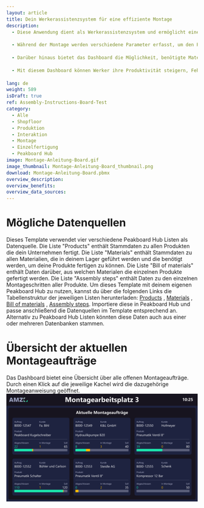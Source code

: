 ```yaml
---
layout: article
title: Dein Werkerassistenzsystem für eine effiziente Montage
description: 
  - Diese Anwendung dient als Werkerassistenzsystem und ermöglicht eine effiziente und fehlerfreie Montage. Das interaktive Dashboard bietet zunächst einen Überblick über den Fortschritt aller offenen Montageaufträge. Wird mittels eines Touchscreens oder einer an die Peakboard Box angeschlossenen Maus ein Auftrag über einen Klick auf die jeweilige Kachel ausgewählt, erhält der Werker eine schrittweise Anleitung zur Montage des jeweiligen Produkts. Die Anweisungen werden durch Beschreibungstexte, Bilder, technische Zeichnungen sowie einer Materialliste unterstützt. 

  - Während der Montage werden verschiedene Parameter erfasst, um den Produktionsprozess zu überwachen und zu bewerten. Dazu gehört die Erfassung der benötigten Zeit sowie die Zählung der OK- und NOK-Teile am Ende der Montage. Diese Daten dienen der Qualitätskontrolle und ermöglichen es, deinen Produktionsablauf zu optimieren und mögliche Verbesserungen schneller vorzunehmen.

  - Darüber hinaus bietet das Dashboard die Möglichkeit, benötigte Materialien in der internen Lagerlogistik direkt nachzubestellen oder Probleme an Produktionsverantwortliche zu melden.

  - Mit diesem Dashboard können Werker ihre Produktivität steigern, Fehler minimieren und eine reibungslose Montage sicherstellen. Ebenso können neue Mitarbeitende im Unternehmen jetzt ohne großen Einlernaufwand direkt mit der Montage loslegen. 

lang: de
weight: 589
isDraft: true
ref: Assembly-Instructions-Board-Test
category:
  - Alle
  - Shopfloor
  - Produktion
  - Interaktion
  - Montage
  - Einzelfertigung
  - Peakboard Hub
image: Montage-Anleitung-Board.gif
image_thumbnail: Montage-Anleitung-Board_thumbnail.png
download: Montage-Anleitung-Board.pbmx
overview_description:
overview_benefits:
overview_data_sources:
---
```

# Mögliche Datenquellen
Dieses Template verwendet vier verschiedene Peakboard Hub Listen als Datenquelle. Die Liste "Products" enthält Stammdaten zu allen Produkten die dein Unternehmen fertigt. Die Liste "Materials" enthält Stammdaten zu allen Materialien, die in deinem Lager geführt werden und die benötigt werden, um deine Produkte fertigen zu können. Die Liste "Bill of materials" enthält Daten darüber, aus welchen Materialen die einzelnen Produkte gefertigt werden. Die Liste "Assembly steps" enthält Daten zu den einzelnen Montageschritten aller Produkte. Um dieses Template mit deinem eigenen Peakboard Hub zu nutzen, kannst du über die folgenden Links die Tabellenstruktur der jeweiligen Listen herunterladen: <a href="Template_Assembly_Board_Products.csv" class="inline" download>Products</a> , <a href="Template_Assembly_Board_Materials.csv" class="inline" download>Materials</a> , <a href="Template_Assembly_Board_BillOfMaterials.csv" class="inline" download>Bill of materials</a> , <a href="Template_Assembly_Board_Assembly_Steps.csv" class="inline" download>Assembly steps</a>. Importiere diese in Peakboard Hub und passe anschließend die Datenquellen im Template entsprechend an. Alternativ zu Peakboard Hub Listen könnten diese Daten auch aus einer oder mehreren Datenbanken stammen. 

# Übersicht der aktuellen Montageaufträge

Das Dashboard bietet eine Übersicht über alle offenen Montageaufträge. Durch einen Klick auf die jeweilige Kachel wird die dazugehörige Montageanweisung geöffnet.
![image_live](Montage-Anleitung-Board-Auftraege.png)

